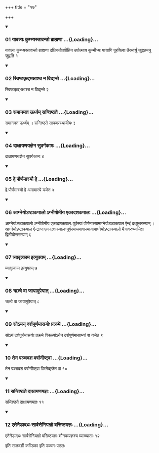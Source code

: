 +++
title = "१७"

+++

<div class="js_include" includetitle="true" newlevelforh1="3" unfilled="" url="/vedAH_yajuH/taittirIyam/sUtram/ApastambaH/shrautam/vishvAsa-prastutiH/03/17/01_yAvatyaH_kumbhyastAvanto_brAhmaNA.md">
<details open><summary><h3>01 यावत्यः कुम्भ्यस्तावन्तो ब्राह्मणा ...{Loading}...</h3></summary>

यावत्यः कुम्भ्यस्तावन्तो ब्राह्मणा दक्षिणतौपवीतिन उपोत्थाय कुम्भीभ्यः पात्राणि पूरयित्वा तैरध्वर्युं जुह्वतमनु जुह्वति १
</details>
</div>


<div class="js_include" includetitle="true" newlevelforh1="3" unfilled="" url="/vedAH_yajuH/taittirIyam/sUtram/ApastambaH/shrautam/vishvAsa-prastutiH/03/17/02_sviShTakRdbhaxAshcha_na_vidyante.md">
<details open><summary><h3>02 स्विष्टकृद्भक्षाश्च न विद्यन्ते ...{Loading}...</h3></summary>

स्विष्टकृद्भक्षाश्च न विद्यन्ते २
</details>
</div>


<div class="js_include" includetitle="true" newlevelforh1="3" unfilled="" url="/vedAH_yajuH/taittirIyam/sUtram/ApastambaH/shrautam/vishvAsa-prastutiH/03/17/03_samAnamata_Urdhvam_santiShThate.md">
<details open><summary><h3>03 समानमत ऊर्ध्वम् सन्तिष्ठते ...{Loading}...</h3></summary>

समानमत ऊर्ध्वम् । सन्तिष्ठते साकम्प्रस्थायीयः ३
</details>
</div>


<div class="js_include" includetitle="true" newlevelforh1="3" unfilled="" url="/vedAH_yajuH/taittirIyam/sUtram/ApastambaH/shrautam/vishvAsa-prastutiH/03/17/04_dAxAyaNayajnena_suvargakAmaH.md">
<details open><summary><h3>04 दाक्षायणयज्ञेन सुवर्गकामः ...{Loading}...</h3></summary>

दाक्षायणयज्ञेन सुवर्गकामः ४
</details>
</div>


<div class="js_include" includetitle="true" newlevelforh1="3" unfilled="" url="/vedAH_yajuH/taittirIyam/sUtram/ApastambaH/shrautam/vishvAsa-prastutiH/03/17/05_dve_paurNamAsyau_dve.md">
<details open><summary><h3>05 द्वे पौर्णमास्यौ द्वे ...{Loading}...</h3></summary>

द्वे पौर्णमास्यौ द्वे अमावास्ये यजेत ५
</details>
</div>


<div class="js_include" includetitle="true" newlevelforh1="3" unfilled="" url="/vedAH_yajuH/taittirIyam/sUtram/ApastambaH/shrautam/vishvAsa-prastutiH/03/17/06_Agneyo-ShTAkapAlo.agnIShomIya_ekAdashakapAlaH.md">
<details open><summary><h3>06 आग्नेयोऽष्टाकपालो ऽग्नीषोमीय एकादशकपालः ...{Loading}...</h3></summary>

आग्नेयोऽष्टाकपालो ऽग्नीषोमीय एकादशकपालः पूर्वस्यां पौर्णमास्यामाग्नेयोऽष्टाकपाल ऐन्द्रं दध्युत्तरस्याम् । आग्नेयोऽष्टाकपाल ऐन्द्राग्न एकादशकपालः पूर्वस्याममावास्यायामाग्नेयोऽष्टाकपालो मैत्रावरुण्यामिक्षा द्वितीयोत्तरस्याम् ६
</details>
</div>


<div class="js_include" includetitle="true" newlevelforh1="3" unfilled="" url="/vedAH_yajuH/taittirIyam/sUtram/ApastambaH/shrautam/vishvAsa-prastutiH/03/17/07_vyAvRtkAma_ityuktam.md">
<details open><summary><h3>07 व्यावृत्काम इत्युक्तम् ...{Loading}...</h3></summary>

व्यावृत्काम इत्युक्तम् ७
</details>
</div>


<div class="js_include" includetitle="true" newlevelforh1="3" unfilled="" url="/vedAH_yajuH/taittirIyam/sUtram/ApastambaH/shrautam/vishvAsa-prastutiH/03/17/08_Rtve_vA_jAyAmupeyAt.md">
<details open><summary><h3>08 ऋत्वे वा जायामुपेयात् ...{Loading}...</h3></summary>

ऋत्वे वा जायामुपेयात् ८
</details>
</div>


<div class="js_include" includetitle="true" newlevelforh1="3" unfilled="" url="/vedAH_yajuH/taittirIyam/sUtram/ApastambaH/shrautam/vishvAsa-prastutiH/03/17/09_so-yan_darshapUrNamAsayoH_prakrame.md">
<details open><summary><h3>09 सोऽयन् दर्शपूर्णमासयोः प्रक्रमे ...{Loading}...</h3></summary>

सोऽयं दर्शपूर्णमासयोः प्रक्रमे विकल्पोऽनेन दर्शपूर्णमासाभ्यां वा यजेत ९
</details>
</div>


<div class="js_include" includetitle="true" newlevelforh1="3" unfilled="" url="/vedAH_yajuH/taittirIyam/sUtram/ApastambaH/shrautam/vishvAsa-prastutiH/03/17/10_tena_panchadasha_varShANIShTvA.md">
<details open><summary><h3>10 तेन पञ्चदश वर्षाणीष्ट्वा ...{Loading}...</h3></summary>

तेन पञ्चदश वर्षाणीष्ट्वा विरमेद्यजेत वा १०
</details>
</div>


<div class="js_include" includetitle="true" newlevelforh1="3" unfilled="" url="/vedAH_yajuH/taittirIyam/sUtram/ApastambaH/shrautam/vishvAsa-prastutiH/03/17/11_santiShThate_dAxAyaNayajnaH.md">
<details open><summary><h3>11 सन्तिष्ठते दाक्षायणयज्ञः ...{Loading}...</h3></summary>

सन्तिष्ठते दाक्षायणयज्ञः ११
</details>
</div>


<div class="js_include" includetitle="true" newlevelforh1="3" unfilled="" url="/vedAH_yajuH/taittirIyam/sUtram/ApastambaH/shrautam/vishvAsa-prastutiH/03/17/12_etenaiDAdadhaH_sArvaseniyajno_vasiShThayajnaH.md">
<details open><summary><h3>12 एतेनैडादधः सार्वसेनियज्ञो वसिष्ठयज्ञः ...{Loading}...</h3></summary>

एतेनैडादधः सार्वसेनियज्ञो वसिष्ठयज्ञः शौनकयज्ञश्च व्याख्याताः १२
</details>
</div>



  
इति सप्तदशी कण्डिका 
इति पञ्चमः पटलः
